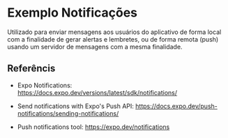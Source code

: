 # Exemplo Notificações

Utilizado para enviar mensagens aos usuários do aplicativo de forma local com a finalidade de gerar alertas e lembretes, ou de forma remota (push) usando um servidor de mensagens com a mesma finalidade.

## Referêncis

- Expo Notifications: https://docs.expo.dev/versions/latest/sdk/notifications/

- Send notifications with Expo's Push API: https://docs.expo.dev/push-notifications/sending-notifications/

- Push notifications tool: https://expo.dev/notifications
